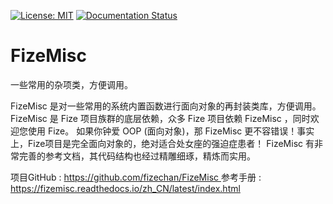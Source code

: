 [![License: MIT](https://img.shields.io/badge/License-MIT-yellow.svg)](https://opensource.org/licenses/MIT)
[![Documentation Status](https://readthedocs.org/projects/fizemisc/badge/?version=latest)](https://fizemisc.readthedocs.io/zh_CN/latest/?badge=latest)

# FizeMisc
一些常用的杂项类，方便调用。

FizeMisc 是对一些常用的系统内置函数进行面向对象的再封装类库，方便调用。 
FizeMisc 是 Fize 项目族群的底层依赖，众多 Fize 项目依赖 FizeMisc ，同时欢迎您使用 Fize。 
如果你钟爱 OOP (面向对象)，那 FizeMisc 更不容错误！事实上，Fize项目是完全面向对象的，绝对适合处女座的强迫症患者！ 
FizeMisc 有非常完善的参考文档，其代码结构也经过精雕细琢，精炼而实用。

项目GitHub : [ https://github.com/fizechan/FizeMisc ](https://github.com/fizechan/FizeMisc)
参考手册 : [ https://fizemisc.readthedocs.io/zh_CN/latest/index.html ](https://fizemisc.readthedocs.io/zh_CN/latest/index.html)